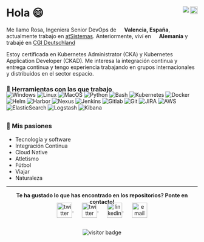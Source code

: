 <h1>
  Hola 😄
  <a href="readme-spanish" > 
    <img src="https://image.flaticon.com/icons/svg/323/323329.svg" width="20" align="right" />
    <img src="https://img.shields.io/badge/Change_to:-29327a.svg?style=flat" align="right" />
  </a>
</h1>

<div><p>Me llamo Rosa, Ingeniera Senior DevOps de <img src="https://image.flaticon.com/icons/svg/197/197593.svg" width="13"/> <b>Valencia, España</b>, actualmente trabajo en <a href="https://www.atsistemas.com/es">atSistemas</a>. Anteriormente, viví en <img src="https://image.flaticon.com/icons/svg/197/197571.svg" width="13"/> <b>Alemania</b> y trabajé en <a href="https://www.de.cgi.com/de">CGI Deutschland</a></br>

Estoy certificada en Kubernetes Administrator (CKA) y Kubernetes Application Developer (CKAD). Me interesa la integración continua y entrega continua y tengo experiencia trabajando en grupos internacionales y distribuidos en el sector espacio.
</p></div>

<h3>🔧 Herramientas con las que trabajo</h3>
<p align="left" style="margin: -20px 0 30px">
  <img alt="Windows" src="https://img.shields.io/badge/-Windows-0078D6?style=flat-square&logo=windows&logoColor=white" />
  <img alt="Linux" src="https://img.shields.io/badge/-Linux-000000?style=flat-square&logo=linux&logoColor=white" />   
  <img alt="MacOS" src="https://img.shields.io/badge/-MacOS-999999?style=flat-square&logo=apple&logoColor=white" />
  <img alt="Python" src="https://img.shields.io/badge/-Python-3776AB?style=flat-square&logo=python&logoColor=white" />
  <img alt="Bash" src="https://img.shields.io/badge/-Bash-4EAA25?style=flat-square&logo=gnu-bash&logoColor=white" />
  <img alt="Kubernetes" src="https://img.shields.io/badge/-Kubernetes-326CE5?style=flat-square&logo=Kubernetes&logoColor=white" />
  <img alt="Docker" src="https://img.shields.io/badge/-Docker-2496ED?style=flat-square&logo=Docker&logoColor=white" />
  <img alt="Helm" src="https://img.shields.io/badge/-Helm-277A9F?style=flat-square&logo=helm&logoColor=white" />
  <img alt="Harbor" src="https://img.shields.io/badge/-Harbor-4A00D8?style=flat-square&logo=Harbor&logoColor=white" />
  <img alt="Nexus" src="https://img.shields.io/badge/-Nexus-45b8d8?style=flat-square&logo=react&logoColor=white" />
  <img alt="Jenkins" src="https://img.shields.io/badge/-Jenkins-D24939?style=flat-square&logo=jenkins&logoColor=white" />
  <img alt="Gitlab" src="https://img.shields.io/badge/-Gitlab-FCA121?style=flat-square&logo=gitlab&logoColor=white" />
  <img alt="Git" src="https://img.shields.io/badge/-Git-F05032?style=flat-square&logo=git&logoColor=white" />
  <img alt="JIRA" src="https://img.shields.io/badge/-JIRA-0052CC?style=flat-square&logo=jira&logoColor=white" />
  <img alt="AWS" src="https://img.shields.io/badge/-AWS-232F3E?style=flat-square&logo=amazon-aws&logoColor=white" />
  <img alt="ElasticSearch" src="https://img.shields.io/badge/-ElasticSearch-19bcb1?style=flat-square&logo=elasticsearch&logoColor=white" />
  <img alt="Logstash" src="https://img.shields.io/badge/-Logstash-8a7200?style=flat-square&logo=logstash&logoColor=white" />
  <img alt="Kibana" src="https://img.shields.io/badge/-Kibana-ef4f9a?style=flat-square&logo=kibana&logoColor=white" />
</p>

<h3>🧡 Mis pasiones</h3>

* Tecnología y software
* Integración Continua
* Cloud Native
* Atletismo
* Fútbol
* Viajar
* Naturaleza


<hr>
<p align="center">
  <b>Te ha gustado lo que has encontrado en los repositorios? Ponte en contacto!</b>

<p align="center" style="margin: -20px 0 30px">
   <a href="https://github.com/roxcarpio" target="_blank" style='margin-right:10px'>
    <img align="center" src="https://www.iconsdb.com/icons/preview/black/github-8-xxl.png" alt="twitter" height="40px" width="40px" />
  </a>
  &nbsp;&nbsp;
  <a href="https://twitter.com/roxcarpio1" target="_blank" style='margin-right:10px'>
    <img align="center" src="https://www.iconsdb.com/icons/preview/black/twitter-3-xxl.png" alt="twitter" height="40px" width="40px" />
  </a>
  &nbsp;&nbsp;
  <a href="https://www.linkedin.com/in/rosacarpiolopez" target="_blank" style='margin-right:10px'>
    <img align="center" src="https://www.iconsdb.com/icons/preview/black/linkedin-3-xxl.png" alt="linkedin" height="40px" width="40px" />
  </a>
  &nbsp;&nbsp;
  <a href="mailto:xxx" target="_blank">
    <img align="center" src="https://image.flaticon.com/icons/svg/59/59069.svg" alt="email" height="40px" width="40px" />
  </a>
</p>

<p  align="center">
<!--<img src="https://visitor-badge.glitch.me/badge?page_id=halfrost.halfrost" alt="visitor badge"/>-->
<img src="https://visitor-badge.laobi.icu/badge?page_id=roxcarpio.roxcarpio" alt="visitor badge"/>       
</p>

</p>
